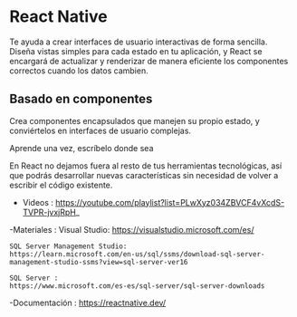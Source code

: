 # React Native
Te ayuda a crear interfaces de usuario interactivas de forma sencilla. Diseña vistas simples para cada estado en tu aplicación, y React se encargará de actualizar y renderizar de manera eficiente los componentes correctos cuando los datos cambien.


## Basado en componentes

Crea componentes encapsulados que manejen su propio estado, y conviértelos en interfaces de usuario complejas.


Aprende una vez, escríbelo donde sea

En React no dejamos fuera al resto de tus herramientas tecnológicas, así que podrás desarrollar nuevas características sin necesidad de volver a escribir el código existente.

- Videos :
	https://youtube.com/playlist?list=PLwXyz034ZBVCF4vXcdS-TVPR-jvxjRpH_


-Materiales :
	Visual Studio:
	https://visualstudio.microsoft.com/es/

	SQL Server Management Studio:
	https://learn.microsoft.com/en-us/sql/ssms/download-sql-server-management-studio-ssms?view=sql-server-ver16

	SQL Server :
	https://www.microsoft.com/es-es/sql-server/sql-server-downloads

-Documentación :
	https://reactnative.dev/
